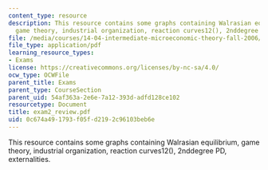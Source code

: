 ```yaml
---
content_type: resource
description: This resource contains some graphs containing Walrasian equilibrium,
  game theory, industrial organization, reaction curves12(), 2nddegree PD, externalities.
file: /media/courses/14-04-intermediate-microeconomic-theory-fall-2006/0c674a491793f05fd2192c96103beb6e_exam2_review.pdf
file_type: application/pdf
learning_resource_types:
- Exams
license: https://creativecommons.org/licenses/by-nc-sa/4.0/
ocw_type: OCWFile
parent_title: Exams
parent_type: CourseSection
parent_uid: 54af363a-2e6e-7a12-393d-adfd128ce102
resourcetype: Document
title: exam2_review.pdf
uid: 0c674a49-1793-f05f-d219-2c96103beb6e
---
```

This resource contains some graphs containing Walrasian equilibrium, game theory, industrial organization, reaction curves12(), 2nddegree PD, externalities.